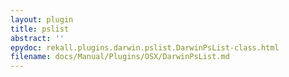 ```yaml
---
layout: plugin
title: pslist
abstract: ''
epydoc: rekall.plugins.darwin.pslist.DarwinPsList-class.html
filename: docs/Manual/Plugins/OSX/DarwinPsList.md
---
```

